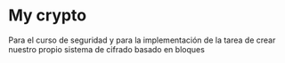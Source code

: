 # My crypto
 Para el curso de seguridad y para la implementación de la tarea de crear nuestro propio sistema de cifrado basado en bloques
